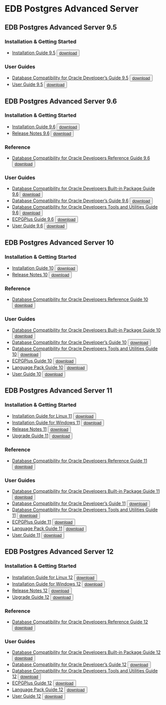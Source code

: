 # EDB Postgres Advanced Server

## EDB Postgres Advanced Server 9.5

### Installation & Getting Started
* [Installation Guide 9.5](https://media.githubusercontent.com/media/EnterpriseDB/docs-archive/main/docs/epas/9.5/Postgres_Plus_Advanced_Server_Installation_Guide_v9.5.pdf) <button>[download](https://media.githubusercontent.com/media/EnterpriseDB/docs-archive/main/docs/epas/9.5/Postgres_Plus_Advanced_Server_Installation_Guide_v9.5.pdf?download=true)</button>

### User Guides
* [Database Compatibility for Oracle Developer’s Guide 9.5](https://media.githubusercontent.com/media/EnterpriseDB/docs-archive/main/docs/epas/9.5/Database_Compatibility_for_Oracle_Developers_Guide_v9.5.pdf) <button>[download](https://media.githubusercontent.com/media/EnterpriseDB/docs-archive/main/docs/epas/9.5/Database_Compatibility_for_Oracle_Developers_Guide_v9.5.pdf?download=true)</button>
* [User Guide 9.5](https://media.githubusercontent.com/media/EnterpriseDB/docs-archive/main/docs/epas/9.5/EDB_Postgres_Enterprise_Guide_v9.5.pdf) <button>[download](https://media.githubusercontent.com/media/EnterpriseDB/docs-archive/main/docs/epas/9.5/EDB_Postgres_Enterprise_Guide_v9.5.pdf?download=true)</button>

## EDB Postgres Advanced Server 9.6

### Installation & Getting Started
* [Installation Guide 9.6](https://media.githubusercontent.com/media/EnterpriseDB/docs-archive/main/docs/epas/9.6/EDB_Postgres_Advanced_Server_Installation_Guide_v9.6.pdf) <button>[download](https://media.githubusercontent.com/media/EnterpriseDB/docs-archive/main/docs/epas/9.6/EDB_Postgres_Advanced_Server_Installation_Guide_v9.6.pdf?download=true)</button>
* [Release Notes 9.6](https://media.githubusercontent.com/media/EnterpriseDB/docs-archive/main/docs/epas/9.6/EDBPostgresAdvancedServer9.6ReleaseNotes.pdf) <button>[download](https://media.githubusercontent.com/media/EnterpriseDB/docs-archive/main/docs/epas/9.6/EDBPostgresAdvancedServer9.6ReleaseNotes.pdf?download=true)</button>

### Reference
* [Database Compatibility for Oracle Developers Reference Guide 9.6](https://media.githubusercontent.com/media/EnterpriseDB/docs-archive/main/docs/epas/9.6/Database_Compatibility_for_Oracle_Developers_Reference_Guide_v9.6.pdf) <button>[download](https://media.githubusercontent.com/media/EnterpriseDB/docs-archive/main/docs/epas/9.6/Database_Compatibility_for_Oracle_Developers_Reference_Guide_v9.6.pdf?download=true)</button>

### User Guides
* [Database Compatibility for Oracle Developers Built-in Package Guide 9.6](https://media.githubusercontent.com/media/EnterpriseDB/docs-archive/main/docs/epas/9.6/Database_Compatibility_for_Oracle_Developers_Built-in_Package_Guide_v9.6.pdf) <button>[download](https://media.githubusercontent.com/media/EnterpriseDB/docs-archive/main/docs/epas/9.6/Database_Compatibility_for_Oracle_Developers_Built-in_Package_Guide_v9.6.pdf?download=true)</button>
* [Database Compatibility for Oracle Developer’s Guide 9.6](https://media.githubusercontent.com/media/EnterpriseDB/docs-archive/main/docs/epas/9.6/Database_Compatibility_for_Oracle_Developers_Guide_v9.6.pdf) <button>[download](https://media.githubusercontent.com/media/EnterpriseDB/docs-archive/main/docs/epas/9.6/Database_Compatibility_for_Oracle_Developers_Guide_v9.6.pdf?download=true)</button>
* [Database Compatibility for Oracle Developers Tools and Utilities Guide 9.6](https://media.githubusercontent.com/media/EnterpriseDB/docs-archive/main/docs/epas/9.6/Database_Compatibility_for_Oracle_Developers_Tools_and_Utilities_Guide_v9.6.pdf) <button>[download](https://media.githubusercontent.com/media/EnterpriseDB/docs-archive/main/docs/epas/9.6/Database_Compatibility_for_Oracle_Developers_Tools_and_Utilities_Guide_v9.6.pdf?download=true)</button>
* [ECPGPlus Guide 9.6](https://media.githubusercontent.com/media/EnterpriseDB/docs-archive/main/docs/epas/9.6/EDB_Postgres_Advanced_Server_ecpgPlus_Guide_v9.6.pdf) <button>[download](https://media.githubusercontent.com/media/EnterpriseDB/docs-archive/main/docs/epas/9.6/EDB_Postgres_Advanced_Server_ecpgPlus_Guide_v9.6.pdf?download=true)</button>
* [User Guide 9.6](https://media.githubusercontent.com/media/EnterpriseDB/docs-archive/main/docs/epas/9.6/EDB_Postgres_Advanced_Server_Guide_v9.6.pdf) <button>[download](https://media.githubusercontent.com/media/EnterpriseDB/docs-archive/main/docs/epas/9.6/EDB_Postgres_Advanced_Server_Guide_v9.6.pdf?download=true)</button>



## EDB Postgres Advanced Server 10

### Installation & Getting Started
* [Installation Guide 10](https://media.githubusercontent.com/media/EnterpriseDB/docs-archive/main/docs/epas/10/EDB_Postgres_Advanced_Server_Installation_Guide_v10.pdf) <button>[download](https://media.githubusercontent.com/media/EnterpriseDB/docs-archive/main/docs/epas/10/EDB_Postgres_Advanced_Server_Installation_Guide_v10.pdf?download=true)</button>
* [Release Notes 10](https://media.githubusercontent.com/media/EnterpriseDB/docs-archive/main/docs/epas/10/EPAS_Release_Notes_V10.1.5.pdf) <button>[download](https://media.githubusercontent.com/media/EnterpriseDB/docs-archive/main/docs/epas/10/EPAS_Release_Notes_V10.1.5.pdf?download=true)</button>

### Reference
* [Database Compatibility for Oracle Developers Reference Guide 10](https://media.githubusercontent.com/media/EnterpriseDB/docs-archive/main/docs/epas/10/Database_Compatibility_for_Oracle_Developers_Reference_Guide_v10.pdf) <button>[download](https://media.githubusercontent.com/media/EnterpriseDB/docs-archive/main/docs/epas/10/Database_Compatibility_for_Oracle_Developers_Reference_Guide_v10.pdf?download=true)</button>

### User Guides
* [Database Compatibility for Oracle Developers Built-in Package Guide 10](https://media.githubusercontent.com/media/EnterpriseDB/docs-archive/main/docs/epas/10/Database_Compatibility_for_Oracle_Developers_Built-in_Package_Guide_v10.pdf) <button>[download](https://media.githubusercontent.com/media/EnterpriseDB/docs-archive/main/docs/epas/10/Database_Compatibility_for_Oracle_Developers_Built-in_Package_Guide_v10.pdf?download=true)</button>
* [Database Compatibility for Oracle Developer’s Guide 10](https://media.githubusercontent.com/media/EnterpriseDB/docs-archive/main/docs/epas/10/Database_Compatibility_for_Oracle_Developers_Guide_v10.pdf) <button>[download](https://media.githubusercontent.com/media/EnterpriseDB/docs-archive/main/docs/epas/10/Database_Compatibility_for_Oracle_Developers_Guide_v10.pdf?download=true)</button>
* [Database Compatibility for Oracle Developers Tools and Utilities Guide 10](https://media.githubusercontent.com/media/EnterpriseDB/docs-archive/main/docs/epas/10/Database_Compatibility_for_Oracle_Developers_Tools_and_Utilities_Guide_v10.pdf) <button>[download](https://media.githubusercontent.com/media/EnterpriseDB/docs-archive/main/docs/epas/10/Database_Compatibility_for_Oracle_Developers_Tools_and_Utilities_Guide_v10.pdf?download=true)</button>
* [ECPGPlus Guide 10](https://media.githubusercontent.com/media/EnterpriseDB/docs-archive/main/docs/epas/10/EDB_Postgres_Advanced_Server_ecpgPlus_Guide_v10.pdf) <button>[download](https://media.githubusercontent.com/media/EnterpriseDB/docs-archive/main/docs/epas/10/EDB_Postgres_Advanced_Server_ecpgPlus_Guide_v10.pdf?download=true)</button>
* [Language Pack Guide 10](https://media.githubusercontent.com/media/EnterpriseDB/docs-archive/main/docs/epas/10/EDB_Postgres_Language_Pack_Guide_v10.pdf) <button>[download](https://media.githubusercontent.com/media/EnterpriseDB/docs-archive/main/docs/epas/10/EDB_Postgres_Language_Pack_Guide_v10.pdf?download=true)</button>
* [User Guide 10](https://media.githubusercontent.com/media/EnterpriseDB/docs-archive/main/docs/epas/10/EDB_Postgres_Advanced_Server_Guide_v10.pdf) <button>[download](https://media.githubusercontent.com/media/EnterpriseDB/docs-archive/main/docs/epas/10/EDB_Postgres_Advanced_Server_Guide_v10.pdf?download=true)</button>

## EDB Postgres Advanced Server 11

### Installation & Getting Started
* [Installation Guide for Linux 11](https://media.githubusercontent.com/media/EnterpriseDB/docs-archive/main/docs/epas/11/EDB_Postgres_Advanced_Server_Installation_Guide_Linux_v11.pdf) <button>[download](https://media.githubusercontent.com/media/EnterpriseDB/docs-archive/main/docs/epas/11/EDB_Postgres_Advanced_Server_Installation_Guide_Linux_v11.pdf?download=true)</button>
* [Installation Guide for Windows 11](https://media.githubusercontent.com/media/EnterpriseDB/docs-archive/main/docs/epas/11/EDB_Postgres_Advanced_Server_Installation_Guide_Windows_v11.pdf) <button>[download](https://media.githubusercontent.com/media/EnterpriseDB/docs-archive/main/docs/epas/11/EDB_Postgres_Advanced_Server_Installation_Guide_Windows_v11.pdf?download=true)</button>
* [Release Notes 11](https://media.githubusercontent.com/media/EnterpriseDB/docs-archive/main/docs/epas/11/EPAS_Release_Notes_v11.pdf) <button>[download](https://media.githubusercontent.com/media/EnterpriseDB/docs-archive/main/docs/epas/11/EPAS_Release_Notes_v11.pdf?download=true)</button>
* [Upgrade Guide 11](https://media.githubusercontent.com/media/EnterpriseDB/docs-archive/main/docs/epas/11/EDB_Postgres_Advanced_Server_Upgrade_Guide_v11.pdf) <button>[download](https://media.githubusercontent.com/media/EnterpriseDB/docs-archive/main/docs/epas/11/EDB_Postgres_Advanced_Server_Upgrade_Guide_v11.pdf?download=true)</button>

### Reference
* [Database Compatibility for Oracle Developers Reference Guide 11](https://media.githubusercontent.com/media/EnterpriseDB/docs-archive/main/docs/epas/11/Database_Compatibility_for_Oracle_Developers_Reference_Guide_v11.pdf) <button>[download](https://media.githubusercontent.com/media/EnterpriseDB/docs-archive/main/docs/epas/11/Database_Compatibility_for_Oracle_Developers_Reference_Guide_v11.pdf?download=true)</button>

### User Guides
* [Database Compatibility for Oracle Developers Built-in Package Guide 11](https://media.githubusercontent.com/media/EnterpriseDB/docs-archive/main/docs/epas/11/Database_Compatibility_for_Oracle_Developers_Built-in_Package_Guide_v11.pdf) <button>[download](https://media.githubusercontent.com/media/EnterpriseDB/docs-archive/main/docs/epas/11/Database_Compatibility_for_Oracle_Developers_Built-in_Package_Guide_v11.pdf?download=true)</button>
* [Database Compatibility for Oracle Developer’s Guide 11](https://media.githubusercontent.com/media/EnterpriseDB/docs-archive/main/docs/epas/11/Database_Compatibility_for_Oracle_Developers_Guide_v11.pdf) <button>[download](https://media.githubusercontent.com/media/EnterpriseDB/docs-archive/main/docs/epas/11/Database_Compatibility_for_Oracle_Developers_Guide_v11.pdf?download=true)</button>
* [Database Compatibility for Oracle Developers Tools and Utilities Guide 11](https://media.githubusercontent.com/media/EnterpriseDB/docs-archive/main/docs/epas/11/Database_Compatibility_for_Oracle_Developers_Tools_and_Utilities_Guide_v11.pdf) <button>[download](https://media.githubusercontent.com/media/EnterpriseDB/docs-archive/main/docs/epas/11/Database_Compatibility_for_Oracle_Developers_Tools_and_Utilities_Guide_v11.pdf?download=true)</button>
* [ECPGPlus Guide 11](https://media.githubusercontent.com/media/EnterpriseDB/docs-archive/main/docs/epas/11/EDB_Postgres_Advanced_Server_ecpgPlus_Guide_v11.pdf) <button>[download](https://media.githubusercontent.com/media/EnterpriseDB/docs-archive/main/docs/epas/11/EDB_Postgres_Advanced_Server_ecpgPlus_Guide_v11.pdf?download=true)</button>
* [Language Pack Guide 11](https://media.githubusercontent.com/media/EnterpriseDB/docs-archive/main/docs/epas/11/EDB_Postgres_Language_Pack_Guide_v11.pdf) <button>[download](https://media.githubusercontent.com/media/EnterpriseDB/docs-archive/main/docs/epas/11/EDB_Postgres_Language_Pack_Guide_v11.pdf?download=true)</button>
* [User Guide 11](https://media.githubusercontent.com/media/EnterpriseDB/docs-archive/main/docs/epas/11/EDB_Postgres_Advanced_Server_Guide_v11.pdf) <button>[download](https://media.githubusercontent.com/media/EnterpriseDB/docs-archive/main/docs/epas/11/EDB_Postgres_Advanced_Server_Guide_v11.pdf?download=true)</button>

## EDB Postgres Advanced Server 12

### Installation & Getting Started
* [Installation Guide for Linux 12](https://media.githubusercontent.com/media/EnterpriseDB/docs-archive/main/docs/epas/12/EDB_Postgres_Advanced_Server_Installation_Guide_Linux_v12.pdf) <button>[download](https://media.githubusercontent.com/media/EnterpriseDB/docs-archive/main/docs/epas/12/EDB_Postgres_Advanced_Server_Installation_Guide_Linux_v12.pdf?download=true)</button>
* [Installation Guide for Windows 12](https://media.githubusercontent.com/media/EnterpriseDB/docs-archive/main/docs/epas/12/EDB_Postgres_Advanced_Server_Installation_Guide_Windows_v12.pdf) <button>[download](https://media.githubusercontent.com/media/EnterpriseDB/docs-archive/main/docs/epas/12/EDB_Postgres_Advanced_Server_Installation_Guide_Windows_v12.pdf?download=true)</button>
* [Release Notes 12](https://media.githubusercontent.com/media/EnterpriseDB/docs-archive/main/docs/epas/12/EPAS_Release_Notes_v12.pdf) <button>[download](https://media.githubusercontent.com/media/EnterpriseDB/docs-archive/main/docs/epas/12/EPAS_Release_Notes_v12.pdf?download=true)</button>
* [Upgrade Guide 12](https://media.githubusercontent.com/media/EnterpriseDB/docs-archive/main/docs/epas/12/EDB_Postgres_Advanced_Server_Upgrade_Guide_v12.pdf) <button>[download](https://media.githubusercontent.com/media/EnterpriseDB/docs-archive/main/docs/epas/12/EDB_Postgres_Advanced_Server_Upgrade_Guide_v12.pdf?download=true)</button>

### Reference
* [Database Compatibility for Oracle Developers Reference Guide 12](https://media.githubusercontent.com/media/EnterpriseDB/docs-archive/main/docs/epas/12/Database_Compatibility_for_Oracle_Developers_Reference_Guide_v12.pdf) <button>[download](https://media.githubusercontent.com/media/EnterpriseDB/docs-archive/main/docs/epas/12/Database_Compatibility_for_Oracle_Developers_Reference_Guide_v12.pdf?download=true)</button>

### User Guides
* [Database Compatibility for Oracle Developers Built-in Package Guide 12](https://media.githubusercontent.com/media/EnterpriseDB/docs-archive/main/docs/epas/12/Database_Compatibility_for_Oracle_Developers_Built-in_Package_Guide_v12.pdf) <button>[download](https://media.githubusercontent.com/media/EnterpriseDB/docs-archive/main/docs/epas/12/Database_Compatibility_for_Oracle_Developers_Built-in_Package_Guide_v12.pdf?download=true)</button>
* [Database Compatibility for Oracle Developer’s Guide 12](https://media.githubusercontent.com/media/EnterpriseDB/docs-archive/main/docs/epas/12/Database_Compatibility_for_Oracle_Developers_Guide_v12.pdf) <button>[download](https://media.githubusercontent.com/media/EnterpriseDB/docs-archive/main/docs/epas/12/Database_Compatibility_for_Oracle_Developers_Guide_v12.pdf?download=true)</button>
* [Database Compatibility for Oracle Developers Tools and Utilities Guide 12](https://media.githubusercontent.com/media/EnterpriseDB/docs-archive/main/docs/epas/12/Database_Compatibility_for_Oracle_Developers_Tools_and_Utilities_Guide_v12.pdf) <button>[download](https://media.githubusercontent.com/media/EnterpriseDB/docs-archive/main/docs/epas/12/Database_Compatibility_for_Oracle_Developers_Tools_and_Utilities_Guide_v12.pdf?download=true)</button>
* [ECPGPlus Guide 12](https://media.githubusercontent.com/media/EnterpriseDB/docs-archive/main/docs/epas/12/EDB_Postgres_Advanced_Server_ecpgPlus_Guide_v12.pdf) <button>[download](https://media.githubusercontent.com/media/EnterpriseDB/docs-archive/main/docs/epas/12/EDB_Postgres_Advanced_Server_ecpgPlus_Guide_v12.pdf?download=true)</button>
* [Language Pack Guide 12](https://media.githubusercontent.com/media/EnterpriseDB/docs-archive/main/docs/language_pack/1.0/EDB_Postgres_Language_Pack_Guide_v1.pdf) <button>[download](https://media.githubusercontent.com/media/EnterpriseDB/docs-archive/main/docs/language_pack/1.0/EDB_Postgres_Language_Pack_Guide_v1.pdf?download=true)</button>
* [User Guide 12](https://media.githubusercontent.com/media/EnterpriseDB/docs-archive/main/docs/epas/12/EDB_Postgres_Advanced_Server_Guide_v12.pdf) <button>[download](https://media.githubusercontent.com/media/EnterpriseDB/docs-archive/main/docs/epas/12/EDB_Postgres_Advanced_Server_Guide_v12.pdf?download=true)</button>
